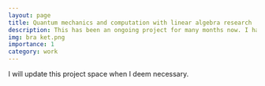 ```yaml
---
layout: page
title: Quantum mechanics and computation with linear algebra research
description: This has been an ongoing project for many months now. I have worked on it actively and inactively over this time, and have made significant progress in linear algebra and working in Hilbert Space. While I know that many topics here will require significantly more reading and problem-solving, it is healthy to create goals along the way, so that is just what I have done. My research goal right now is to understand the spectral theorem and spectral decomposition. 
img: bra ket.png
importance: 1
category: work
---
```


I will update this project space when I deem necessary. 
